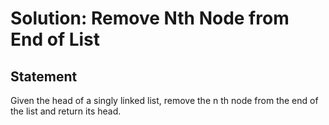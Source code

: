 # Solution: Remove Nth Node from End of List
## Statement
Given the head of a singly linked list, remove the n th node from the end of the list and return its head.
